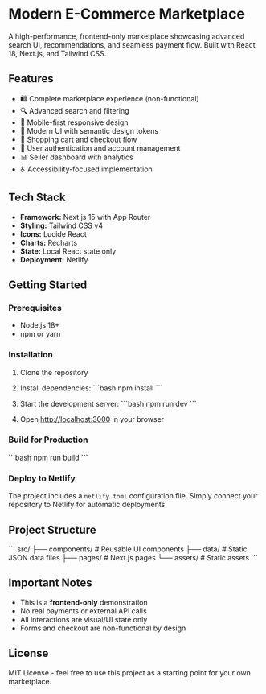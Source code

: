 # Modern E-Commerce Marketplace

A high-performance, frontend-only marketplace showcasing advanced search UI, recommendations, and seamless payment flow. Built with React 18, Next.js, and Tailwind CSS.

## Features

- 🛍️ Complete marketplace experience (non-functional)
- 🔍 Advanced search and filtering
- 📱 Mobile-first responsive design
- 🎨 Modern UI with semantic design tokens
- 🛒 Shopping cart and checkout flow
- 👤 User authentication and account management
- 📊 Seller dashboard with analytics
- ♿ Accessibility-focused implementation

## Tech Stack

- **Framework:** Next.js 15 with App Router
- **Styling:** Tailwind CSS v4
- **Icons:** Lucide React
- **Charts:** Recharts
- **State:** Local React state only
- **Deployment:** Netlify

## Getting Started

### Prerequisites

- Node.js 18+ 
- npm or yarn

### Installation

1. Clone the repository
2. Install dependencies:
   \`\`\`bash
   npm install
   \`\`\`

3. Start the development server:
   \`\`\`bash
   npm run dev
   \`\`\`

4. Open [http://localhost:3000](http://localhost:3000) in your browser

### Build for Production

\`\`\`bash
npm run build
\`\`\`

### Deploy to Netlify

The project includes a `netlify.toml` configuration file. Simply connect your repository to Netlify for automatic deployments.

## Project Structure

\`\`\`
src/
├── components/          # Reusable UI components
├── data/               # Static JSON data files
├── pages/              # Next.js pages
└── assets/             # Static assets
\`\`\`

## Important Notes

- This is a **frontend-only** demonstration
- No real payments or external API calls
- All interactions are visual/UI state only
- Forms and checkout are non-functional by design

## License

MIT License - feel free to use this project as a starting point for your own marketplace.
